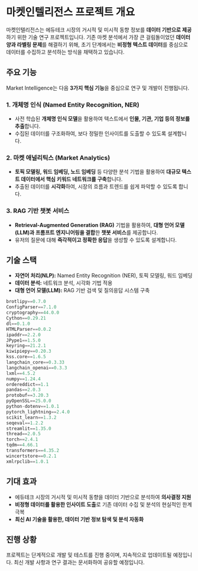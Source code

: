 # 마켓인텔리전스 프로젝트 개요
마켓인텔리전스는 에듀테크 시장의 거시적 및 미시적 동향 정보를 **데이터 기반으로 제공**하기 위한 기술 연구 프로젝트입니다. 기존 마켓 분석에서 가장 큰 걸림돌이었던 **데이터 양과 라벨링 문제**를 해결하기 위해, 초기 단계에서는 **비정형 텍스트 데이터**를 중심으로 데이터를 수집하고 분석하는 방식을 채택하고 있습니다.

## 주요 기능
Market Intelligence는 다음 **3가지 핵심 기능**을 중심으로 연구 및 개발이 진행됩니다.

### 1. 개체명 인식 (Named Entity Recognition, NER)
- 사전 학습된 **개체명 인식 모델**을 활용하여 텍스트에서 **인물, 기관, 기업 등의 정보를 추출**합니다.
- 수집된 데이터를 구조화하여, 보다 정밀한 인사이트를 도출할 수 있도록 설계합니다.

### 2. 마켓 애널리틱스 (Market Analytics)
- **토픽 모델링, 워드 임베딩, 노드 임베딩** 등 다양한 분석 기법을 활용하여 **대규모 텍스트 데이터에서 핵심 키워드 네트워크를 구축**합니다.
- 추출된 데이터를 **시각화**하여, 시장의 흐름과 트렌드를 쉽게 파악할 수 있도록 합니다.

### 3. RAG 기반 챗봇 서비스
- **Retrieval-Augmented Generation (RAG)** 기법을 활용하여, **대형 언어 모델(LLM)과 프롬프트 엔지니어링을 결합**한 **챗봇 서비스**를 제공합니다.
- 유저의 질문에 대해 **즉각적이고 정확한 응답**을 생성할 수 있도록 설계합니다.

## 기술 스택
- **자연어 처리(NLP):** Named Entity Recognition (NER), 토픽 모델링, 워드 임베딩
- **데이터 분석:** 네트워크 분석, 시각화 기법 적용
- **대형 언어 모델(LLM):** RAG 기반 검색 및 질의응답 시스템 구축

```python
brotlipy==0.7.0
ConfigParser==7.1.0
cryptography==44.0.0
Cython==0.29.21
dl==0.1.0
HTMLParser==0.0.2
ipaddr==2.2.0
JPype1==1.5.0
keyring==21.2.1
kiwipiepy==0.20.3
kss.core==1.6.5
langchain_core==0.3.33
langchain_openai==0.3.3
lxml==4.5.2
numpy==1.24.4
ordereddict==1.1
pandas==2.0.3
protobuf==3.20.3
pyOpenSSL==25.0.0
python-dotenv==1.0.1
pytorch_lightning==2.4.0
scikit_learn==1.3.2
seqeval==1.2.2
streamlit==1.35.0
thread==2.0.5
torch==2.4.1
tqdm==4.66.1
transformers==4.35.2
wincertstore==0.2.1
xmlrpclib==1.0.1
```

## 기대 효과
- 에듀테크 시장의 거시적 및 미시적 동향을 데이터 기반으로 분석하여 **의사결정 지원**
- **비정형 데이터를 활용한 인사이트 도출**로 기존 데이터 수집 및 분석의 현실적인 한계 극복
- **최신 AI 기술을 활용한, 데이터 기반 정보 탐색 및 분석 자동화**

## 진행 상황
프로젝트는 단계적으로 개발 및 테스트를 진행 중이며, 지속적으로 업데이트될 예정입니다. 최신 개발 사항과 연구 결과는 문서화하여 공유할 예정입니다.

